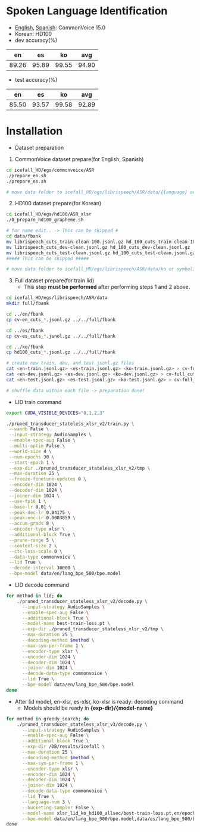 # Spoken Language Identification

- [English](https://commonvoice.mozilla.org/en/datasets), [Spanish](https://commonvoice.mozilla.org/es/datasets): CommonVoice 15.0
- Korean:  HD100
- dev accuracy(%)

| en | es | ko | avg |
| --- | --- | --- | --- |
| 89.26 | 95.89 | 99.55 | 94.90 |

- test accuracy(%)

| en | es | ko | avg |
| --- | --- | --- | --- |
| 85.50 | 93.57 | 99.58 | 92.89 |


# Installation

- Dataset preparation

1. CommonVoice dataset prepare(for English, Spanish)

```bash
cd icefall_HD/egs/commonvoice/ASR
./prepare_en.sh
./prepare_es.sh

# move data folder to icefall_HD/egs/librispeech/ASR/data/{language} or symbolic link ..
```

2. HD100 dataset prepare(for Korean)

```bash
cd icefall_HD/egs/hd100/ASR_xlsr
./0_prepare_hd100_grapheme.sh

# for name edit.. -> This can be skipped #
cd data/fbank
mv librispeech_cuts_train-clean-100.jsonl.gz hd_100_cuts_train-clean-100.jsonl.gz
mv librispeech_cuts_dev-clean.jsonl.gz hd_100_cuts_dev-clean.jsonl.gz
mv librispeech_cuts_test-clean.jsonl.gz hd_100_cuts_test-clean.jsonl.gz
##### This can be skipped #####

# move data folder to icefall_HD/egs/librispeech/ASR/data/ko or symbolic link ..
```

3. Full dataset prepare(for train lid)
	- This step **must be performed** after performing steps 1 and 2 above.

```bash
cd icefall_HD/egs/librispeech/ASR/data
mkdir full/fbank

cd ../en/fbank
cp cv-en_cuts_*.jsonl.gz ../../full/fbank

cd ../es/fbank
cp cv-es_cuts_*.jsnol.gz ../../full/fbank

cd ../ko/fbank
cp hd100_cuts_*.jsonl.gz ../../full/fbank

# create new train, dev, and test jsonl.gz files
cat <en-train.jsonl.gz> <es-train.jsonl.gz> <ko-train.jsonl.gz> > cv-full_cuts_train.jsonl.gz
cat <en-dev.jsonl.gz> <es-dev.jsonl.gz> <ko-dev.jsonl.gz> > cv-full_cuts_dev.jsonl.gz
cat <en-test.jsonl.gz> <es-test.jsonl.gz> <ko-test.jsonl.gz> > cv-full_cuts_test.jsonl.gz

# shuffle data within each file -> preparation done!
```

- LID train command

```bash
export CUDA_VISIBLE_DEVICES="0,1,2,3"

./pruned_transducer_stateless_xlsr_v2/train.py \
 --wandb False \
 --input-strategy AudioSamples \
 --enable-spec-aug False \
 --multi-optim False \
 --world-size 4 \
 --num-epochs 30 \
 --start-epoch 1 \
 --exp-dir ./pruned_transducer_stateless_xlsr_v2/tmp \
 --max-duration 25 \
 --freeze-finetune-updates 0 \
 --encoder-dim 1024 \
 --decoder-dim 1024 \
 --joiner-dim 1024 \
 --use-fp16 1 \
 --base-lr 0.01 \
 --peak-dec-lr 0.04175 \
 --peak-enc-lr 0.0003859 \
 --accum-grads 8 \
 --encoder-type xlsr \
 --additional-block True \
 --prune-range 5 \
 --context-size 2 \
 --ctc-loss-scale 0 \
 --data-type commonvoice \
 --lid True \
 --decode-interval 30000 \
 --bpe-model data/en/lang_bpe_500/bpe.model
```

- LID decode command

```bash
for method in lid; do
	./pruned_transducer_stateless_xlsr_v2/decode.py \
	  --input-strategy AudioSamples \
	  --enable-spec-aug False \
	  --additional-block True \
	  --model-name best-train-loss.pt \
	  --exp-dir ./pruned_transducer_stateless_xlsr_v2/tmp \
	  --max-duration 25 \
	  --decoding-method $method \
	  --max-sym-per-frame 1 \
	  --encoder-type xlsr \
	  --encoder-dim 1024 \
	  --decoder-dim 1024 \
	  --joiner-dim 1024 \
	  --decode-data-type commonvoice \
	  --lid True \
	  --bpe-model data/en/lang_bpe_500/bpe.model
done
```

- After lid model, en-xlsr, es-xlsr, ko-xlsr is ready: decoding command
	- Models should be ready in **{exp-dir}/{model-name}** 
```bash
for method in greedy_search; do
	./pruned_transducer_stateless_xlsr_v3/decode.py \
	  --input-strategy AudioSamples \
	  --enable-spec-aug False \
	  --additional-block True \
	  --exp-dir /DB/results/icefall \
	  --max-duration 25 \
	  --decoding-method $method \
	  --max-sym-per-frame 1 \
	  --encoder-type xlsr \
	  --encoder-dim 1024 \
	  --decoder-dim 1024 \
	  --joiner-dim 1024 \
	  --decode-data-type commonvoice \
	  --lid True \
	  --language-num 3 \
	  --bucketing-sampler False \
	  --model-name xlsr_lid_ko_hd100_allsec/best-train-loss.pt,en/epoch-30.pt,es/epoch-30.pt,ko/epoch-30.pt \
	  --bpe-model data/en/lang_bpe_500/bpe.model,data/es/lang_bpe_500/bpe.model,data/ko/lang_bpe_250/bpe.model \
done
```

